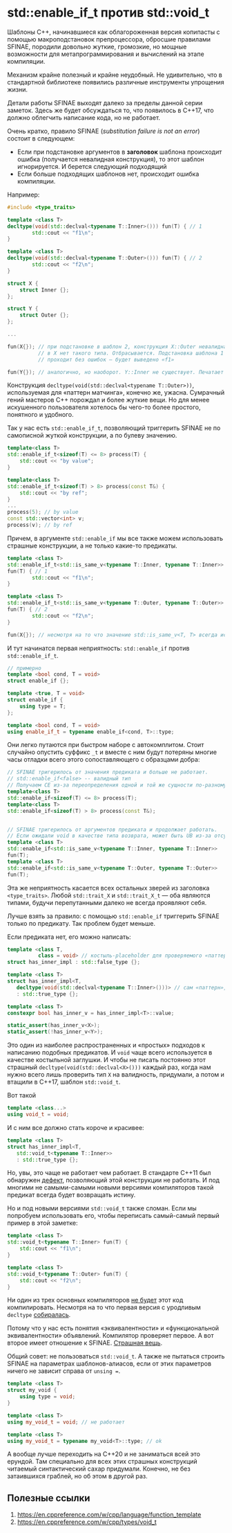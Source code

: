 # std::enable_if_t против std::void_t

Шаблоны C++, начинавшиеся как облагороженная версия копипасты с помощью макроподстановок препроцессора, обросшие правилами SFINAE, породили довольно жуткие, громозкие, но мощные возможности для метапрограммирования
и вычислений на этапе компиляции. 

Механизм крайне полезный и крайне неудобный. Не удивительно, что в стандартной библиотеке появились различные инструменты упрощения жизни.

Детали работы SFINAE выходят далеко за пределы данной серии заметок. Здесь же будет обсуждаться то, что появилось в C++17, что должно облегчить написание кода, но не работает.

Очень кратко, правило SFINAE (_substitution failure is not an error_) состоит в следующем:
- Если при подстановке аргументов в **заголовок** шаблона происходит ошибка (получается невалидная конструкция), то этот шаблон игнорируется. И берется следующий подходящий
- Если больше подходящих шаблонов нет, происходит ошибка компиляции.

Например:

```C++
#include <type_traits>

template <class T>
decltype(void(std::declval<typename T::Inner>())) fun(T) { // 1
        std::cout << "f1\n";    
}

template <class T>
decltype(void(std::declval<typename T::Outer>())) fun(T) { // 2
        std::cout << "f2\n";    
}

struct X {
    struct Inner {};
};

struct Y {
    struct Outer {};
};

...

fun(X{}); // при подстановке в шаблон 2, конструкция X::Outer невалидна: 
          // в X нет такого типа. Отбрасывается. Подстановка шаблона 1
          // проходит без ошибок — будет выведено «f1» 

fun(Y{}); // аналогично, но наоборот. Y::Inner не существует. Печатает «f2»
```

Конструкция `decltype(void(std::declval<typename T::Outer>))`, используемая для «паттерн матчинга», конечно же, ужасна. Сумрачный гений мастеров C++ порождал и более жуткие вещи. Но для менее искушенного пользователя хотелось бы чего-то более простого, понятного и удобного.

Так у нас есть `std::enable_if_t`, позволяющий триггерить SFINAE не по самописной жуткой конструкции, а по булеву значению.

```C++
template<class T>
std::enable_if_t<sizeof(T) <= 8> process(T) {
    std::cout << "by value";
}

template<class T>
std::enable_if_t<sizeof(T) > 8> process(const T&) {
    std::cout << "by ref";
}
...
process(5); // by value
const std::vector<int> v;
process(v); // by ref
```

Причем, в аргументе `std::enable_if` мы все также можем использовать страшные конструкции, а не только какие-то предикаты.

```C++
template <class T>
std::enable_if_t<std::is_same_v<typename T::Inner, typename T::Inner>> 
fun(T) { // 1
        std::cout << "f1\n";    
}

template <class T>
std::enable_if_t<std::is_same_v<typename T::Outer, typename T::Outer>> 
fun(T) { // 2
        std::cout << "f2\n";    
}

fun(X{}); // несмотря на то что значение std::is_same_v<T, T> всегда истинно, X::Outer не существует. И SFINAE сработает не из-за значения предиката, а из-за его аргументов. 
```

И тут начинатся первая неприятность:
`std::enable_if` против `std::enable_if_t`. 

```C++
// примерно
template <bool cond, T = void>
struct enable_if {};

template <true, T = void>
struct enable_if {
    using type = T;
};

template <bool cond, T = void>
using enable_if_t = typename enable_if<cond, T>::type;
```


Они легко путаются при быстром наборе с автокомплитом. Стоит случайно опустить суффикс `_t` и вместе с ним будут потеряны многие часы отладки всего этого сопоставляющего с образцами добра:

```C++
// SFINAE тригерилось от значения предиката и больше не работает.
// std::enable_if<false> -- валидный тип
// Получаем CE из-за переопределения одной и той же сущности по-разному
template<class T>
std::enable_if<sizeof(T) <= 8> process(T);
template<class T>
std::enable_if<sizeof(T) > 8> process(const T&);


// SFINAE тригерилось от аргументов предиката и продолжает работать.
// Если ожидали void в качестве типа возврата, может быть UB из-за отсутствующего return;
template <class T>
std::enable_if<std::is_same_v<typename T::Inner, typename T::Inner>> 
fun(T);
template <class T>
std::enable_if<std::is_same_v<typename T::Outer, typename T::Outer>> 
fun(T); 
```

Эта же неприятность касается всех остальных зверей из заголовка `<type_traits>`. Любой `std::trait_X` и `std::trait_X_t` — оба являются типами, будучи перепутанными далеко не всегда проявляют себя.

Лучше взять за правило: с помощью `std::enable_if` триггерить SFINAE только по предикату. Так проблем будет меньше.

Если предиката нет, его можно написать:

```C++
template <class T, 
          class = void> // костыль-placeholder для проверяемого «паттерна»
struct has_inner_impl : std::false_type {};

template <class T> 
struct has_inner_impl<T,
   decltype(void(std::declval<typename T::Inner>()))> // сам «паттерн», тип-результат должен совпадать с тем, что указан в заглушке выше
   : std::true_type {};

template <class T>
constexpr bool has_inner_v = has_inner_impl<T>::value;

static_assert(has_inner_v<X>);
static_assert(!has_inner_v<Y>);
```

Это один из наиболее распространенных и «простых» подходов к написанию подобных предикатов. И `void` чаще всего используется в качестве костыльной заглушки. И чтобы не писать постоянно этот страшный `decltype(void(std::declval<X>()))` каждый раз, когда нам нужно всего лишь проверить тип `X` на валидность, придумали, а потом и втащили в C++17, шаблон `std::void_t`.

Вот такой
```C++
template <class...>
using void_t = void;
```

И с ним все должно стать короче и красивее:
```C++
template <class T> 
struct has_inner_impl<T,
   std::void_t<typename T::Inner>> 
   : std::true_type {};
```

Но, увы, это чаще не работает чем работает. В стандарте C++11 был обнаружен [дефект](https://wg21.cmeerw.net/cwg/issue1558), позволяющий этой конструкции не работать. И под многими не самыми-самыми новыми версиями компиляторов такой предикат всегда будет возвращать истину.

Но и под новыми версиями `std::void_t` также сломан.
Если мы попробуем использовать его, чтобы переписать самый-самый первый пример в этой заметке:

```C++
template <class T>
std::void_t<typename T::Inner> fun(T) {
    std::cout << "f1\n";
}

template <class T>
std::void_t<typename T::Outer> fun(T) {
    std::cout << "f2\n";
}
```
Ни один из трех основных компиляторов [не будет](https://godbolt.org/z/sW96vf) этот код компилировать. Несмотря на то что первая версия с уродливым `decltype` [собиралась](https://godbolt.org/z/Wfe8eT).

Потому что у нас есть понятия «эквивалентности» и «функциональной эквивалентности» объявлений. Компилятор проверяет первое. А вот второе имеет отношение к SFINAE. [Страшная вещь](http://www.open-std.org/jtc1/sc22/wg21/docs/cwg_active.html#1980).

Общий совет: не пользоваться `std::void_t`. А также не пытаться строить SFINAE на параметрах шаблонов-алиасов, если от этих параметров ничего не зависит справа от `unsing =`.

```C++
template <class T>
struct my_void {
    using type = void;
}

template <class T>
using my_void_t = void; // не работает

template <class T>
using my_void_t = typename my_void<T>::type; // ok
```

А вообще лучше переходить на C++20 и не заниматься всей это ерундой. Там специально для всех этих страшных конструкций читаемый синтактический сахар придумали. Конечно, не без затаившихся граблей, но об этом в другой раз.

## Полезные ссылки
1. https://en.cppreference.com/w/cpp/language/function_template
2. https://en.cppreference.com/w/cpp/types/void_t
